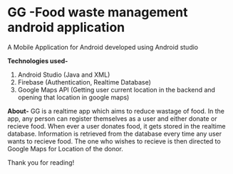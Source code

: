 # GG -Food waste management android application
A Mobile Application for Android developed using Android studio

**Technologies used-**
1) Android Studio (Java and XML)
2) Firebase (Authentication, Realtime Database)
3) Google Maps API (Getting user current location in the backend and opening that location in google maps)

**About-**
GG is a realtime app which aims to reduce wastage of food.
In the app, any person can register themselves as a user and either donate or recieve food.
When ever a user donates food, it gets stored in the realtime database.
Information is retrieved from the database every time any user wants to recieve food.
The one who wishes to recieve is then directed to Google Maps for Location of the donor.


Thank you for reading!
